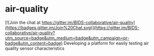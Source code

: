 # air-quality

[![Join the chat at https://gitter.im/BIDS-collaborative/air-quality](https://badges.gitter.im/Join%20Chat.svg)](https://gitter.im/BIDS-collaborative/air-quality?utm_source=badge&utm_medium=badge&utm_campaign=pr-badge&utm_content=badge)
Developing a platform for easily testing air quality sensor characteristics
